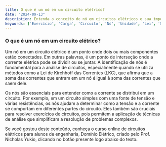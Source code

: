 ```yaml
---
title: O que é um nó em um circuito elétrico?
date: "2024-09-13"
description: Entenda o conceito de nó em circuitos elétricos e sua importância na análise de circuitos.
keywords: ['Exercício', 'Carga', 'Circuito', 'Nó', 'Unidade', 'Lei', 'Simples']
---
```


### O que é um nó em um circuito elétrico?

Um nó em um circuito elétrico é um ponto onde dois ou mais componentes estão conectados. Em outras palavras, é um ponto de interseção onde a corrente elétrica pode se dividir ou se juntar. A identificação de nós é fundamental para a análise de circuitos, especialmente quando se utiliza métodos como a Lei de Kirchhoff das Correntes (LKC), que afirma que a soma das correntes que entram em um nó é igual à soma das correntes que saem dele.

Os nós são essenciais para entender como a corrente se distribui em um circuito. Por exemplo, em um circuito simples com uma fonte de tensão e várias resistências, os nós ajudam a determinar como a tensão e a corrente se comportam em diferentes partes do circuito. Eles também são cruciais para resolver exercícios de circuitos, pois permitem a aplicação de técnicas de análise que simplificam a resolução de problemas complexos.

Se você gostou deste conteúdo, conheça o curso online de circuitos elétricos para alunos de engenharia, Domínio Elétrico, criado pelo Prof. Nicholas Yukio, clicando no botão presente logo abaixo do texto.